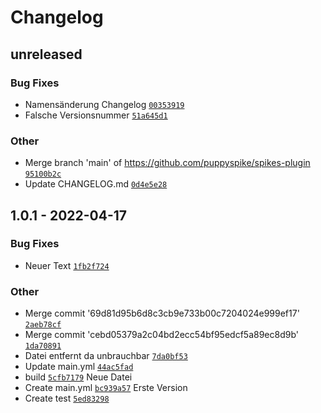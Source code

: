 # Changelog

## unreleased

### Bug Fixes

- Namensänderung Changelog [`00353919`](https://github.com/puppyspike/spikes-plugin/commit/0035391939329dcf3ac9661eb37fa4e1859fb879)
- Falsche Versionsnummer [`51a645d1`](https://github.com/puppyspike/spikes-plugin/commit/51a645d1b6d46070ab92b8ce07fc20e1102c216f)

### Other

- Merge branch 'main' of https://github.com/puppyspike/spikes-plugin [`95100b2c`](https://github.com/puppyspike/spikes-plugin/commit/95100b2c8bec53c8cdc55951105ad0128bf63736)
- Update CHANGELOG.md [`0d4e5e28`](https://github.com/puppyspike/spikes-plugin/commit/0d4e5e2805c48c8caf133b53833a3a0ed288284c)

## 1.0.1 - 2022-04-17

### Bug Fixes

- Neuer Text [`1fb2f724`](https://github.com/puppyspike/spikes-plugin/commit/1fb2f724c8d1b69e694f601b6b4850f226252c3a)

### Other

- Merge commit '69d81d95b6d8c3cb9e733b00c7204024e999ef17' [`2aeb78cf`](https://github.com/puppyspike/spikes-plugin/commit/2aeb78cf84509d2fe3b41f70d93f1271f28f627d)
- Merge commit 'cebd05379a2c04bd2ecc54bf95edcf5a89ec8d9b' [`1da70891`](https://github.com/puppyspike/spikes-plugin/commit/1da7089177adf0d10943cfd44fafd8d25d8e92cb)
- Datei entfernt da unbrauchbar [`7da0bf53`](https://github.com/puppyspike/spikes-plugin/commit/7da0bf530370e2adafafdb9902b28ff62c23554f)
- Update main.yml [`44ac5fad`](https://github.com/puppyspike/spikes-plugin/commit/44ac5fad729dbf3b105b6c077d1f0072bc88ed43)
- build [`5cfb7179`](https://github.com/puppyspike/spikes-plugin/commit/5cfb7179b8a4765ce4fb2d6b4e5b45a7f852ab79)
Neue Datei
- Create main.yml [`bc939a57`](https://github.com/puppyspike/spikes-plugin/commit/bc939a5776f5aa6242b7256f48d58dd883791ff6)
Erste Version
- Create test [`5ed83298`](https://github.com/puppyspike/spikes-plugin/commit/5ed8329891ac682e756f4273e21b901f3bc9dcab)